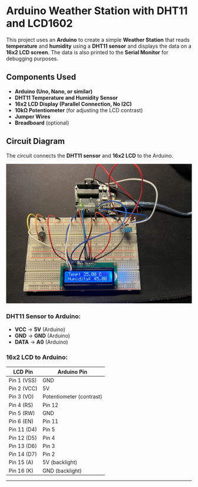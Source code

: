 # Arduino Weather Station with DHT11 and LCD1602

This project uses an **Arduino** to create a simple **Weather Station** that reads **temperature** and **humidity** using a **DHT11 sensor** and displays the data on a **16x2 LCD screen**. The data is also printed to the **Serial Monitor** for debugging purposes.

## Components Used
- **Arduino (Uno, Nano, or similar)**
- **DHT11 Temperature and Humidity Sensor**
- **16x2 LCD Display (Parallel Connection, No I2C)**
- **10kΩ Potentiometer** (for adjusting the LCD contrast)
- **Jumper Wires**
- **Breadboard** (optional)

## Circuit Diagram
The circuit connects the **DHT11 sensor** and **16x2 LCD** to the Arduino. 

![Circuit Diagram](https://github.com/csabesan/WeatherStation/blob/master/weatherstation.jpg?raw=true)

### **DHT11 Sensor to Arduino:**
- **VCC** -> **5V** (Arduino)
- **GND** -> **GND** (Arduino)
- **DATA** -> **A0** (Arduino)

### **16x2 LCD to Arduino:**
| LCD Pin | Arduino Pin |
|---------|-------------|
| Pin 1 (VSS) | GND         |
| Pin 2 (VCC) | 5V          |
| Pin 3 (VO)  | Potentiometer (contrast) |
| Pin 4 (RS)  | Pin 12      |
| Pin 5 (RW)  | GND         |
| Pin 6 (EN)  | Pin 11      |
| Pin 11 (D4) | Pin 5       |
| Pin 12 (D5) | Pin 4       |
| Pin 13 (D6) | Pin 3       |
| Pin 14 (D7) | Pin 2       |
| Pin 15 (A)  | 5V (backlight) |
| Pin 16 (K)  | GND (backlight) |

---


